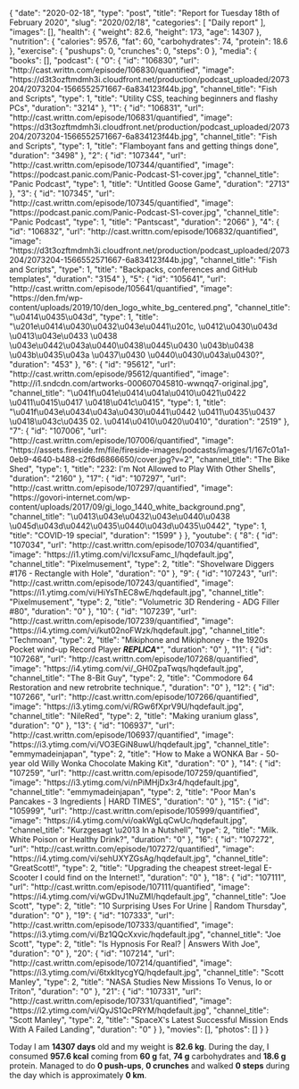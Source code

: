 {
    "date": "2020-02-18",
    "type": "post",
    "title": "Report for Tuesday 18th of February 2020",
    "slug": "2020\/02\/18",
    "categories": [
        "Daily report"
    ],
    "images": [],
    "health": {
        "weight": 82.6,
        "height": 173,
        "age": 14307
    },
    "nutrition": {
        "calories": 957.6,
        "fat": 60,
        "carbohydrates": 74,
        "protein": 18.6
    },
    "exercise": {
        "pushups": 0,
        "crunches": 0,
        "steps": 0
    },
    "media": {
        "books": [],
        "podcast": {
            "0": {
                "id": "106830",
                "url": "http:\/\/cast.writtn.com\/episode\/106830\/quantified",
                "image": "https:\/\/d3t3ozftmdmh3i.cloudfront.net\/production\/podcast_uploaded\/2073204\/2073204-1566552571667-6a834123f44b.jpg",
                "channel_title": "Fish and Scripts",
                "type": 1,
                "title": "Utility CSS, teaching beginners and flashy PCs",
                "duration": "3214"
            },
            "1": {
                "id": "106831",
                "url": "http:\/\/cast.writtn.com\/episode\/106831\/quantified",
                "image": "https:\/\/d3t3ozftmdmh3i.cloudfront.net\/production\/podcast_uploaded\/2073204\/2073204-1566552571667-6a834123f44b.jpg",
                "channel_title": "Fish and Scripts",
                "type": 1,
                "title": "Flamboyant fans and getting things done",
                "duration": "3498"
            },
            "2": {
                "id": "107344",
                "url": "http:\/\/cast.writtn.com\/episode\/107344\/quantified",
                "image": "https:\/\/podcast.panic.com\/Panic-Podcast-S1-cover.jpg",
                "channel_title": "Panic Podcast",
                "type": 1,
                "title": "Untitled Goose Game",
                "duration": "2713"
            },
            "3": {
                "id": "107345",
                "url": "http:\/\/cast.writtn.com\/episode\/107345\/quantified",
                "image": "https:\/\/podcast.panic.com\/Panic-Podcast-S1-cover.jpg",
                "channel_title": "Panic Podcast",
                "type": 1,
                "title": "Pantscast",
                "duration": "2066"
            },
            "4": {
                "id": "106832",
                "url": "http:\/\/cast.writtn.com\/episode\/106832\/quantified",
                "image": "https:\/\/d3t3ozftmdmh3i.cloudfront.net\/production\/podcast_uploaded\/2073204\/2073204-1566552571667-6a834123f44b.jpg",
                "channel_title": "Fish and Scripts",
                "type": 1,
                "title": "Backpacks, conferences and GitHub templates",
                "duration": "3154"
            },
            "5": {
                "id": "105641",
                "url": "http:\/\/cast.writtn.com\/episode\/105641\/quantified",
                "image": "https:\/\/den.fm\/wp-content\/uploads\/2019\/10\/den_logo_white_bg_centered.png",
                "channel_title": "\u0414\u0435\u043d",
                "type": 1,
                "title": "\u201e\u0414\u0430\u0432\u043e\u0441\u201c, \u0412\u0430\u043d \u0413\u043e\u0433 \u0438 \u043e\u0442\u043a\u0440\u0438\u0445\u0430 \u043b\u0438 \u043b\u0435\u043a \u0437\u0430 \u0440\u0430\u043a\u0430?",
                "duration": "453"
            },
            "6": {
                "id": "95612",
                "url": "http:\/\/cast.writtn.com\/episode\/95612\/quantified",
                "image": "http:\/\/i1.sndcdn.com\/artworks-000607045810-wwnqq7-original.jpg",
                "channel_title": "\u041f\u041e\u0414\u041a\u0410\u0421\u0422 \u0411\u0415\u0417 \u0418\u041c\u0415",
                "type": 1,
                "title": "\u041f\u043e\u0434\u043a\u0430\u0441\u0442 \u0411\u0435\u0437 \u0418\u043c\u0435 02. \u0414\u0410\u0420\u0410",
                "duration": "2519"
            },
            "7": {
                "id": "107006",
                "url": "http:\/\/cast.writtn.com\/episode\/107006\/quantified",
                "image": "https:\/\/assets.fireside.fm\/file\/fireside-images\/podcasts\/images\/1\/167c01a1-0eb9-4640-b488-c2f6d6866650\/cover.jpg?v=2",
                "channel_title": "The Bike Shed",
                "type": 1,
                "title": "232: I'm Not Allowed to Play With Other Shells",
                "duration": "2160"
            },
            "17": {
                "id": "107297",
                "url": "http:\/\/cast.writtn.com\/episode\/107297\/quantified",
                "image": "https:\/\/govori-internet.com\/wp-content\/uploads\/2017\/09\/gi_logo_1440_white_background.png",
                "channel_title": "\u0413\u043e\u0432\u043e\u0440\u0438 \u045d\u043d\u0442\u0435\u0440\u043d\u0435\u0442",
                "type": 1,
                "title": "COVID-19 special",
                "duration": "1599"
            }
        },
        "youtube": {
            "8": {
                "id": "107034",
                "url": "http:\/\/cast.writtn.com\/episode\/107034\/quantified",
                "image": "https:\/\/i1.ytimg.com\/vi\/lcxsuFamc_I\/hqdefault.jpg",
                "channel_title": "Pixelmusement",
                "type": 2,
                "title": "Shovelware Diggers #176 - Rectangle with Hole",
                "duration": "0"
            },
            "9": {
                "id": "107243",
                "url": "http:\/\/cast.writtn.com\/episode\/107243\/quantified",
                "image": "https:\/\/i1.ytimg.com\/vi\/HiYsThEC8wE\/hqdefault.jpg",
                "channel_title": "Pixelmusement",
                "type": 2,
                "title": "Volumetric 3D Rendering - ADG Filler #80",
                "duration": "0"
            },
            "10": {
                "id": "107239",
                "url": "http:\/\/cast.writtn.com\/episode\/107239\/quantified",
                "image": "https:\/\/i4.ytimg.com\/vi\/kut02noFWzk\/hqdefault.jpg",
                "channel_title": "Techmoan",
                "type": 2,
                "title": "Mikiphone and Mikiphoney - the 1920s Pocket wind-up Record Player *********REPLICA**********",
                "duration": "0"
            },
            "11": {
                "id": "107268",
                "url": "http:\/\/cast.writtn.com\/episode\/107268\/quantified",
                "image": "https:\/\/i4.ytimg.com\/vi\/_GH0ZpaTwqs\/hqdefault.jpg",
                "channel_title": "The 8-Bit Guy",
                "type": 2,
                "title": "Commodore 64 Restoration and new retrobrite technique.",
                "duration": "0"
            },
            "12": {
                "id": "107266",
                "url": "http:\/\/cast.writtn.com\/episode\/107266\/quantified",
                "image": "https:\/\/i3.ytimg.com\/vi\/RGw6fXprV9U\/hqdefault.jpg",
                "channel_title": "NileRed",
                "type": 2,
                "title": "Making uranium glass",
                "duration": "0"
            },
            "13": {
                "id": "106937",
                "url": "http:\/\/cast.writtn.com\/episode\/106937\/quantified",
                "image": "https:\/\/i3.ytimg.com\/vi\/VO3EGiN8uwU\/hqdefault.jpg",
                "channel_title": "emmymadeinjapan",
                "type": 2,
                "title": "How to Make a WONKA Bar - 50-year old Willy Wonka Chocolate Making Kit",
                "duration": "0"
            },
            "14": {
                "id": "107259",
                "url": "http:\/\/cast.writtn.com\/episode\/107259\/quantified",
                "image": "https:\/\/i3.ytimg.com\/vi\/nPiMHjDx3r4\/hqdefault.jpg",
                "channel_title": "emmymadeinjapan",
                "type": 2,
                "title": "Poor Man's Pancakes - 3 Ingredients | HARD TIMES",
                "duration": "0"
            },
            "15": {
                "id": "105999",
                "url": "http:\/\/cast.writtn.com\/episode\/105999\/quantified",
                "image": "https:\/\/i4.ytimg.com\/vi\/oakWgLqCwUc\/hqdefault.jpg",
                "channel_title": "Kurzgesagt \u2013 In a Nutshell",
                "type": 2,
                "title": "Milk. White Poison or Healthy Drink?",
                "duration": "0"
            },
            "16": {
                "id": "107272",
                "url": "http:\/\/cast.writtn.com\/episode\/107272\/quantified",
                "image": "https:\/\/i4.ytimg.com\/vi\/sehUXYZGsAg\/hqdefault.jpg",
                "channel_title": "GreatScott!",
                "type": 2,
                "title": "Upgrading the cheapest street-legal E-Scooter I could find on the Internet!",
                "duration": "0"
            },
            "18": {
                "id": "107111",
                "url": "http:\/\/cast.writtn.com\/episode\/107111\/quantified",
                "image": "https:\/\/i4.ytimg.com\/vi\/wGDvJ1NuZMI\/hqdefault.jpg",
                "channel_title": "Joe Scott",
                "type": 2,
                "title": "10 Surprising Uses For Urine | Random Thursday",
                "duration": "0"
            },
            "19": {
                "id": "107333",
                "url": "http:\/\/cast.writtn.com\/episode\/107333\/quantified",
                "image": "https:\/\/i3.ytimg.com\/vi\/Bz1QQcXxvic\/hqdefault.jpg",
                "channel_title": "Joe Scott",
                "type": 2,
                "title": "Is Hypnosis For Real? | Answers With Joe",
                "duration": "0"
            },
            "20": {
                "id": "107214",
                "url": "http:\/\/cast.writtn.com\/episode\/107214\/quantified",
                "image": "https:\/\/i3.ytimg.com\/vi\/6txkItycgYQ\/hqdefault.jpg",
                "channel_title": "Scott Manley",
                "type": 2,
                "title": "NASA Studies New Missions To Venus, Io or Triton",
                "duration": "0"
            },
            "21": {
                "id": "107331",
                "url": "http:\/\/cast.writtn.com\/episode\/107331\/quantified",
                "image": "https:\/\/i2.ytimg.com\/vi\/QyJS1QcPRYM\/hqdefault.jpg",
                "channel_title": "Scott Manley",
                "type": 2,
                "title": "SpaceX's Latest Successful Mission Ends With A Failed Landing",
                "duration": "0"
            }
        },
        "movies": [],
        "photos": []
    }
}

Today I am <strong>14307 days</strong> old and my weight is <strong>82.6 kg</strong>. During the day, I consumed <strong>957.6 kcal</strong> coming from <strong>60 g</strong> fat, <strong>74 g</strong> carbohydrates and <strong>18.6 g</strong> protein. Managed to do <strong>0 push-ups</strong>, <strong>0 crunches</strong> and walked <strong>0 steps</strong> during the day which is approximately <strong>0 km</strong>.